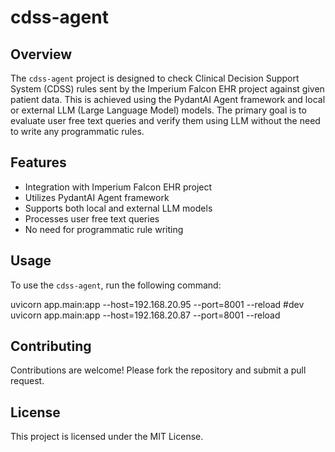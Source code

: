 # cdss-agent
## Overview

The `cdss-agent` project is designed to check Clinical Decision Support System (CDSS) rules sent by the Imperium Falcon EHR project against given patient data. This is achieved using the PydantAI Agent framework and local or external LLM (Large Language Model) models. The primary goal is to evaluate user free text queries and verify them using LLM without the need to write any programmatic rules.

## Features

- Integration with Imperium Falcon EHR project
- Utilizes PydantAI Agent framework
- Supports both local and external LLM models
- Processes user free text queries
- No need for programmatic rule writing

## Usage

To use the `cdss-agent`, run the following command:

uvicorn app.main:app --host=192.168.20.95 --port=8001 --reload #dev
uvicorn app.main:app --host=192.168.20.87 --port=8001 --reload

## Contributing

Contributions are welcome! Please fork the repository and submit a pull request.

## License

This project is licensed under the MIT License.
